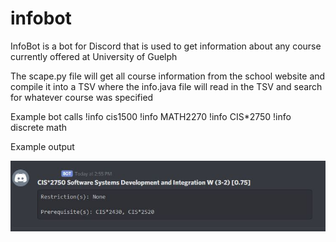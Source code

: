 # infobot
InfoBot is a bot for Discord that is used to get information about any course currently offered at University of Guelph

The scape.py file will get all course information from the school website and compile it into a TSV where the info.java file will 
read in the TSV and search for whatever course was specified

Example bot calls
!info cis1500
!info MATH2270
!info CIS*2750
!info discrete math

Example output

![outputimage](https://github.com/jeremyt123/infobot/blob/master/exampleOut.JPG)
